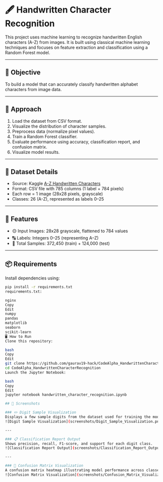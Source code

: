 # 🖋️ Handwritten Character Recognition

This project uses machine learning to recognize handwritten English characters (A-Z) from images. It is built using classical machine learning techniques and focuses on feature extraction and classification using a Random Forest model.

---

## 🎯 Objective

To build a model that can accurately classify handwritten alphabet characters from image data.

---

## 🧠 Approach

1. Load the dataset from CSV format.
2. Visualize the distribution of character samples.
3. Preprocess data (normalize pixel values).
4. Train a Random Forest classifier.
5. Evaluate performance using accuracy, classification report, and confusion matrix.
6. Visualize model results.

---

## 📂 Dataset Details

- Source: Kaggle [A-Z Handwritten Characters](https://www.kaggle.com/datasets/sachinpatel21/az-handwritten-alphabets-in-csv-format)
- Format: CSV file with 785 columns (1 label + 784 pixels)
- Each row = 1 image (28x28 pixels, grayscale)
- Classes: 26 (A-Z), represented as labels 0–25

---

## 🧾 Features

- 🟡 Input Images: 28x28 grayscale, flattened to 784 values
- 🔠 Labels: Integers 0–25 (representing A–Z)
- 🧮 Total Samples: 372,450 (train) + 124,000 (test)

---

## 📦 Requirements

Install dependencies using:

```bash
pip install -r requirements.txt
requirements.txt:

nginx
Copy
Edit
numpy
pandas
matplotlib
seaborn
scikit-learn
🖥️ How to Run
Clone this repository:

bash
Copy
Edit
git clone https://github.com/gaurav19-hack/CodeAlpha_HandwrittenCharacterRecognition
cd CodeAlpha_HandwrittenCharacterRecognition
Launch the Jupyter Notebook:

bash
Copy
Edit
jupyter notebook handwritten_character_recognition.ipynb

## 📸 Screenshots

### ✏️ Digit Sample Visualization  
Displays a few sample digits from the dataset used for training the model.  
![Digit Sample Visualization](screenshots/Digit_Sample_Visualization.png)

---

### 📋 Classification Report Output  
Shows precision, recall, F1-score, and support for each digit class.  
![Classification Report Output](screenshots/Classification_Report_Output.png)

---

### 🔲 Confusion Matrix Visualization  
A confusion matrix heatmap illustrating model performance across classes.  
![Confusion Matrix Visualization](screenshots/Confusion_Matrix_Visualization.png)

